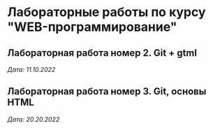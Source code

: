 # Лабораторные работы по курсу "WEB-программирование"

## Лабораторная работа номер 2. Git + gtml

*Дата: 11.10.2022*

## Лабораторная работа номер 3. Git, основы HTML

*Дата: 20.20.2022*

